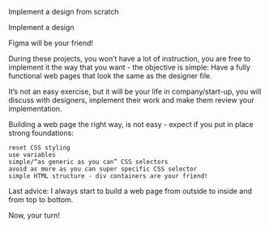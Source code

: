 Implement a design from scratch


Implement a design

Figma will be your friend!

During these projects, you won’t have a lot of instruction, you are free to implement it the way that you want - the objective is simple: Have a fully functional web pages that look the same as the designer file.

It’s not an easy exercise, but it will be your life in company/start-up, you will discuss with designers, implement their work and make them review your implementation.

Building a web page the right way, is not easy - expect if you put in place strong foundations:

    reset CSS styling
    use variables
    simple/“as generic as you can” CSS selectors
    avoid as more as you can super specific CSS selector
    simple HTML structure - div containers are your friend!

Last advice: I always start to build a web page from outside to inside and from top to bottom.

Now, your turn!
